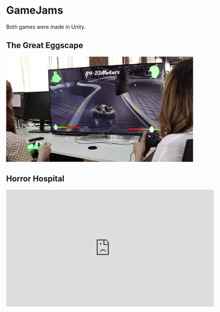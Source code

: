 # GameJams
Both games were made in Unity.
## The Great Eggscape
![eggscape](../Media/GJ1.png)
## Horror Hospital
<iframe width="560" height="315" src="https://www.youtube.com/embed/LcmPmvH-2UM" frameborder="0" allow="autoplay; encrypted-media" allowfullscreen="allowfullscreen"> </iframe>